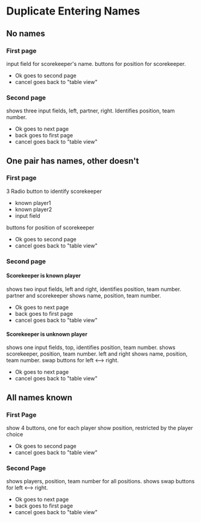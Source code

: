 # Duplicate Entering Names

## No names

### First page

input field for scorekeeper's name.
buttons for position for scorekeeper.

- Ok goes to second page
- cancel goes back to "table view"

### Second page

shows three input fields, left, partner, right.  Identifies position, team number.

- Ok goes to next page
- back goes to first page
- cancel goes back to "table view"

## One pair has names, other doesn't

### First page

3 Radio button to identify scorekeeper 
 - known player1
 - known player2
 - input field
 
buttons for position of scorekeeper

- Ok goes to second page
- cancel goes back to "table view"

### Second page

#### Scorekeeper is known player

shows two input fields, left and right, identifies position, team number.
partner and scorekeeper shows name, position, team number.

- Ok goes to next page
- back goes to first page
- cancel goes back to "table view"

#### Scorekeeper is unknown player

shows one input fields, top, identifies position, team number.
shows scorekeeper, position, team number.
left and right shows name, position, team number.
swap buttons for left <--> right.

- Ok goes to next page
- cancel goes back to "table view"

## All names known

### First Page

show 4 buttons, one for each player
show position, restricted by the player choice

- Ok goes to second page
- cancel goes back to "table view"

### Second Page

shows players, position, team number for all positions.
shows swap buttons for left <--> right.

- Ok goes to next page
- back goes to first page
- cancel goes back to "table view"
